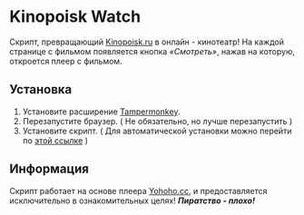 # Kinopoisk Watch
Скрипт, превращающий [Kinopoisk.ru](https://www.kinopoisk.ru/) в онлайн - кинотеатр! На каждой странице с фильмом появляется кнопка *«Смотреть»*, нажав на которую, откроется плеер с фильмом. 
 
## Установка
1. Установите расширение [Tampermonkey](https://www.tampermonkey.net/).
2. Перезапустите браузер. ( Не обязательно, но лучше перезапустить )
3. Установите скрипт. ( Для автоматической установки можно перейти по [этой ссылке](https://github.com/Kirlovon/Kinopoisk-Watch/raw/master/kinopoisk-watch.user.js) )

## Информация
Скрипт работает на основе плеера [Yohoho.cc](https://yohoho.cc/), и предоставляется исключительно в ознакомительных целях! 
***Пиратство - плохо!***
